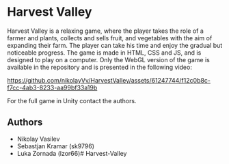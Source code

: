 # Harvest Valley

Harvest Valley is a relaxing game, where the player takes the role of a farmer and plants, collects and sells fruit, and vegetables with the aim of expanding their farm. The player can take his time and enjoy the gradual but noticeable progress. The game is made in HTML, CSS and JS, and is designed to play on a computer. Only the WebGL version of the game is available in the repository and is presented in the following video:

https://github.com/nikolayVv/HarvestValley/assets/61247744/f12c0b8c-f7cc-4ab3-8233-aa99bf33a19b

For the full game in Unity contact the authors.

## Authors

* Nikolay Vasilev
* Sebastjan Kramar (sk9796)
* Luka Zornada (lzor66)# Harvest-Valley
